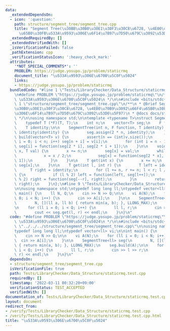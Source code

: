 ```yaml
---
data:
  _extendedDependsOn:
  - icon: ':question:'
    path: structure/segment_tree/segment_tree.cpp
    title: "Segment Tree(\u30BB\u30B0\u30E1\u30F3\u30C8\u6728, \u4E00\u70B9\u3092\u66F4\
      \u65B0\u30FB\u533A\u9593\u306E\u6F14\u7B97\u7D50\u679C\u3092\u53D6\u5F97)"
  _extendedRequiredBy: []
  _extendedVerifiedWith: []
  _isVerificationFailed: false
  _pathExtension: cpp
  _verificationStatusIcon: ':heavy_check_mark:'
  attributes:
    '*NOT_SPECIAL_COMMENTS*': ''
    PROBLEM: https://judge.yosupo.jp/problem/staticrmq
    document_title: "\u533A\u9593\u306E\u6700\u5C0F\u5024"
    links:
    - https://judge.yosupo.jp/problem/staticrmq
  bundledCode: "#line 1 \"Tests/LibraryChecker/Data_Structure/staticrmq.test.cpp\"\
    \n#define PROBLEM \"https://judge.yosupo.jp/problem/staticrmq\"\n/**\n * @brief\
    \ \u533A\u9593\u306E\u6700\u5C0F\u5024\n */\n\n#include <bits/stdc++.h>\n\n#line\
    \ 1 \"structure/segment_tree/segment_tree.cpp\"\n/**\n * @brief Segment Tree(\u30BB\
    \u30B0\u30E1\u30F3\u30C8\u6728, \u4E00\u70B9\u3092\u66F4\u65B0\u30FB\u533A\u9593\
    \u306E\u6F14\u7B97\u7D50\u679C\u3092\u53D6\u5F97)\n * @docs docs/structure/segment_tree/segment_tree.md\n\
    \ */\n\nusing namespace std;\n\ntemplate <typename T>\nstruct SegmentTree {\n\
    \    typedef T (*F)(T, T);\n    int n;\n    vector<T> seg;\n    F function;\n\
    \    T identity;\n\n    SegmentTree(int n, F function, T identity) : n(n), function(function),\
    \ identity(identity) {\n        seg.assign(2 * n, identity);\n    }\n\n    void\
    \ build(vector<T> v) {\n        assert(n == (int)v.size());\n        for (int\
    \ i = 0; i < n; i++) seg[n + i] = v[i];\n        for (int i = n - 1; i > 0; i--)\
    \ seg[i] = function(seg[2 * i], seg[2 * i + 1]);\n    }\n\n    void update(int\
    \ x, T val) {\n        x += n;\n        seg[x] = val;\n        while (x > 1) {\n\
    \            x = x / 2;\n            seg[x] = function(seg[2 * x], seg[2 * x +\
    \ 1]);\n        }\n    }\n\n    T get(int x) {\n        x += n;\n        return\
    \ seg[x];\n    }\n\n    T get(int l, int r) {\n        T left = identity;\n  \
    \      T right = identity;\n        for (l += n, r += n; l < r; l /= 2, r /= 2)\
    \ {\n            if (l % 2) left = function(left, seg[l++]);\n            if (r\
    \ % 2) right = function(seg[--r], right);\n        }\n        return function(left,\
    \ right);\n    }\n};\n#line 9 \"Tests/LibraryChecker/Data_Structure/staticrmq.test.cpp\"\
    \n\nusing namespace std;\ntypedef long long ll;\ntypedef vector<ll> vi;\n\nint\
    \ main() {\n    ll N, Q;\n    cin >> N >> Q;\n\n    vi A(N);\n    for (ll i =\
    \ 0; i < N; i++) {\n        cin >> A[i];\n    }\n\n    SegmentTree<ll> seg(\n\
    \        N, [](ll a, ll b) { return min(a, b); }, LLONG_MAX);\n    seg.build(A);\n\
    \n    for (ll i = 0; i < Q; i++) {\n        ll l, r;\n        cin >> l >> r;\n\
    \        cout << seg.get(l, r) << endl;\n    }\n}\n"
  code: "#define PROBLEM \"https://judge.yosupo.jp/problem/staticrmq\"\n/**\n * @brief\
    \ \u533A\u9593\u306E\u6700\u5C0F\u5024\n */\n\n#include <bits/stdc++.h>\n\n#include\
    \ \"../../../structure/segment_tree/segment_tree.cpp\"\n\nusing namespace std;\n\
    typedef long long ll;\ntypedef vector<ll> vi;\n\nint main() {\n    ll N, Q;\n\
    \    cin >> N >> Q;\n\n    vi A(N);\n    for (ll i = 0; i < N; i++) {\n      \
    \  cin >> A[i];\n    }\n\n    SegmentTree<ll> seg(\n        N, [](ll a, ll b)\
    \ { return min(a, b); }, LLONG_MAX);\n    seg.build(A);\n\n    for (ll i = 0;\
    \ i < Q; i++) {\n        ll l, r;\n        cin >> l >> r;\n        cout << seg.get(l,\
    \ r) << endl;\n    }\n}\n"
  dependsOn:
  - structure/segment_tree/segment_tree.cpp
  isVerificationFile: true
  path: Tests/LibraryChecker/Data_Structure/staticrmq.test.cpp
  requiredBy: []
  timestamp: '2022-03-11 00:32:20+09:00'
  verificationStatus: TEST_ACCEPTED
  verifiedWith: []
documentation_of: Tests/LibraryChecker/Data_Structure/staticrmq.test.cpp
layout: document
redirect_from:
- /verify/Tests/LibraryChecker/Data_Structure/staticrmq.test.cpp
- /verify/Tests/LibraryChecker/Data_Structure/staticrmq.test.cpp.html
title: "\u533A\u9593\u306E\u6700\u5C0F\u5024"
---
```


